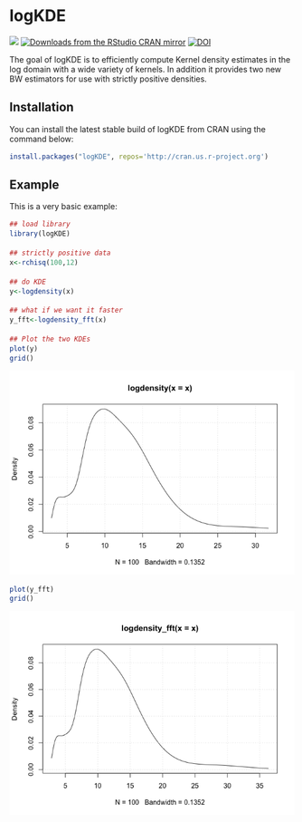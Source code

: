 
<!-- README.md is generated from README.Rmd. Please edit that file -->
logKDE
======

<img src="https://www.r-pkg.org/badges/version/logKDE"></img></a> [![Downloads from the RStudio CRAN mirror](http://cranlogs.r-pkg.org/badges/logKDE)](https://CRAN.R-project.org/package=logKDE) [![DOI](https://zenodo.org/badge/DOI/10.5281/zenodo.1317784.svg)](https://doi.org/10.5281/zenodo.1317784)

The goal of logKDE is to efficiently compute Kernel density estimates in the log domain with a wide variety of kernels. In addition it provides two new BW estimators for use with strictly positive densities.

Installation
------------

You can install the latest stable build of logKDE from CRAN using the command below:

``` r
install.packages("logKDE", repos='http://cran.us.r-project.org')
```

Example
-------

This is a very basic example:

``` r
## load library
library(logKDE)

## strictly positive data
x<-rchisq(100,12)

## do KDE
y<-logdensity(x)

## what if we want it faster
y_fft<-logdensity_fft(x)

## Plot the two KDEs
plot(y)
grid()
```

![](man/figures/README-example-1.png)

``` r
plot(y_fft)
grid()
```

![](man/figures/README-example-2.png)
